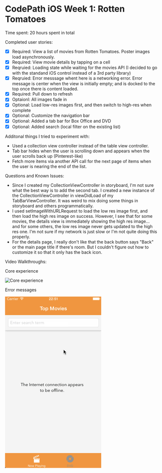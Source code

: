 # CodePath iOS Week 1: Rotten Tomatoes

Time spent: 20 hours spent in total

Completed user stories:

* [x] Required: View a list of movies from Rotten Tomatoes. Poster images load asynchronously.
* [x] Required: View movie details by tapping on a cell
* [x] Reqruied: Loading state while waiting for the movies API (I decided to go with the standand iOS control instead of a 3rd party library)
* [x] Reqruied: Error messsage whent here is a networking error. Error message is center when the view is initially empty; and is docked to the top once there is content loaded.
* [x] Required: Pull down to refresh
* [x] Optaionl: All images fade in
* [x] Optional: Load low-res images first, and then switch to high-res when complete
* [x] Optional: Customize the navigation bar
* [x] Optional: Added a tab bar for Box Office and DVD
* [x] Optional: Added search (local filter on the existing list)

Additonal things I tried to experiment with:
* Used a collection view controller instead of the table view controller.
* Tab bar hides when the user is scrolling down and appears when the user scrolls back up (Pinterest-like)
* Fetch more items via another API call for the next page of items when the user is nearing the end of the list.

Questions and Known Issues:
* Since I created my CollectionViewController in storyboard, I'm not sure what the best way is to add the second tab. I created a new instance of the CollectionViewController in viewDidLoad of my TabBarViewController. It was weird to mix doing some things in storyboard and others programmatically.
* I used setImageWithURLRequest to load the low res image first, and then load the high res image on success. However, I see that for some movies, the details view is immediately showing the high res image... and for some others, the low res image never gets updated to the high res one. I'm not sure if my network is just slow or I'm not quite doing this properly.
* For the details page, I really don't like that the back button says "Back" or the main page title if there's room. But I couldn't figure out how to customize it so that it only has the back icon.

Video Walkthroughs:

Core experience

![Core experience](Screenshots/rottentomatoes_main.gif)

Error messages

![Error messages](Screenshots/rottentomatoes_errors.gif)

